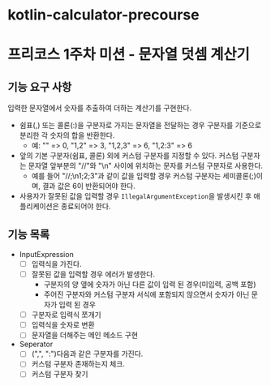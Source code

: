 # kotlin-calculator-precourse
# 프리코스 1주차 미션 - 문자열 덧셈 계산기

## 기능 요구 사항
입력한 문자열에서 숫자를 추출하여 더하는 계산기를 구현한다.

- 쉼표(,) 또는 콜론(:)을 구분자로 가지는 문자열을 전달하는 경우 구분자를 기준으로 분리한 각 숫자의 합을 반환한다.
  - 예: "" => 0, "1,2" => 3, "1,2,3" => 6, "1,2:3" => 6
- 앞의 기본 구분자(쉼표, 콜론) 외에 커스텀 구분자를 지정할 수 있다. 커스텀 구분자는 문자열 앞부분의 "//"와 "\n" 사이에 위치하는 문자를 커스텀 구분자로 사용한다.
  - 예를 들어 "//;\n1;2;3"과 같이 값을 입력할 경우 커스텀 구분자는 세미콜론(;)이며, 결과 값은 6이 반환되어야 한다.
- 사용자가 잘못된 값을 입력할 경우 `IllegalArgumentException`을 발생시킨 후 애플리케이션은 종료되어야 한다.

## 기능 목록
- InputExpression
  - [ ] 입력식을 가진다.
  - [ ] 잘못된 값을 입력할 경우 에러가 발생한다.
    - 구분자의 양 옆에 숫자가 아닌 다른 값이 입력 된 경우(미입력, 공백 포함)
    - 주어진 구분자와 커스텀 구분자 서식에 포함되지 않으면서 숫자가 아닌 문자가 입력 된 경우
  - [ ] 구분자로 입력식 쪼개기
  - [ ] 입력식을 숫자로 변환
  - [ ] 문자열을 더해주는 메인 메소드 구현
- Seperator
  - [ ] (",", ":")다음과 같은 구분자를 가진다.
  - [ ] 커스텀 구분자 존재하는지 체크.
  - [ ] 커스텀 구분자 찾기